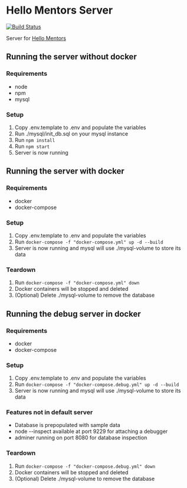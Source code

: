 # Hello Mentors Server 
[![Build Status](https://travis-ci.org/JMKassman/hello-mentors-server.svg?branch=master)](https://travis-ci.org/JMKassman/hello-mentors-server)

Server for [Hello Mentors](https://github.com/crosenblatt/hello-mentors)

## Running the server without docker

### Requirements
 - node
 - npm
 - mysql

### Setup
  1. Copy .env.template to .env and populate the variables
  2. Run ./mysql/init_db.sql on your mysql instance
  3. Run `npm install`
  4. Run `npm start`
  5. Server is now running
  
## Running the server with docker

### Requirements
  - docker
  - docker-compose
  
### Setup
  1. Copy .env.template to .env and populate the variables
  2. Run `docker-compose -f "docker-compose.yml" up -d --build`
  3. Server is now running and mysql will use ./mysql-volume to store its data
 
### Teardown
  1. Run `docker-compose -f "docker-compose.yml" down`
  2. Docker containers will be stopped and deleted
  3. (Optional) Delete ./mysql-volume to remove the database
  
## Running the debug server in docker

### Requirements
  - docker
  - docker-compose

### Setup
  1. Copy .env.template to .env and populate the variables
  2. Run `docker-compose -f "docker-compose.debug.yml" up -d --build`
  3. Server is now running and mysql will use ./mysql-volume to store its data

### Features not in default server
  - Database is prepopulated with sample data
  - node --inspect available at port 9229 for attaching a debugger
  - adminer running on port 8080 for database inspection

### Teardown
  1. Run `docker-compose -f "docker-compose.debug.yml" down`
  2. Docker containers will be stopped and deleted
  3. (Optional) Delete ./mysql-volume to remove the database
